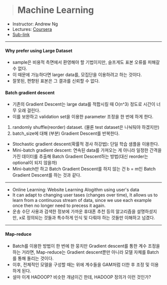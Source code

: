 > # Machine Learning

- Instructor: Andrew Ng
- Lectures: [Coursera](https://www.coursera.org/learn/machine-learning?action=enroll)
- [Sub-link](https://www.coursera.org/lecture/machine-learning/model-representation-db3jS?utm_source=link&utm_medium=in_course_lecture&utm_content=page_share&utm_campaign=overlay_button)

---

#### Why prefer using Large Dataset

- sample은 비용적 측면에서 환영해야 할 기법이지만, 슬프게도 표본 오류를 피해갈 수 없다.
- 이 때문에 가능하다면 larger data를, 모집단을 이용하려고 하는 것이다.
- 잘못된, 편향된 표본은 그 결과를 신뢰할 수 없다.


#### Batch gradient descent

- 기존의 Gradient Descent는 large data를 적합시킬 때 O(n^3) 정도로 시간이 너무 오래 걸린다.
- 이를 보완하고 validation set을 이용한 parameter 조정을 한 번에 하게 한다.

1. randomly shuffle(reorder) dataset. (물론 test dataset은 나눠둬야 하겠지만)
2. batch_size에 대해 (부분) Gradient Descent를 반복한다.

- Stochastic gradient descent(확률적 경사 하강법): 단일 학습 샘플을 이용한다.
- Mini-batch gradient descent: 연속된 data를 가져오는 게 아니라 일정한 간격을 가진 데이터를 추출해 Batch Gradient Descent하는 방법(대신 reorder는 optional이 되지 않을까)
- Mini-batch만 하고 Batch Gradient Descent를 하지 않는 건 b = m인 Batch Gradient Descent를 하는 것과 같다.

---

- Online Learning: Website Learning Alogithm using user's data
- It can adapt to changing user tases (changes over time), It allows us to learn from a continuous stream of data, since we use each example once then no longer need to precess it again.
- 운송 수단 사용과 검색한 정보에 가까운 휴대폰 추천 등의 알고리즘을 설명하셨지만, x로 정의되는 것들과 특수하게 인식 및 다뤄야 하는 것들만 이해하고 넘겼다.

---

#### Map-reduce

- Batch를 이용한 방법이 한 번에 한 뭉치만 Gradient descent를 통한 계수 조정을 하는 거라면, Map-reduce는 Gradient descent뿐만 아니라 모델 자체를 Batch를 통해 돌리는 것이다.
- 이후, 전체적인 모델을 구성할 때는 위에 계수들을 GAM처럼 더한 후 조정 및 이용하게 된다.
- 설마 이게 HADOOP? 비슷한 개념이긴 한데, HADOOP 정의가 이런 것인가?

